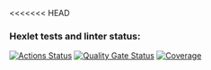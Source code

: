 <<<<<<< HEAD
### Hexlet tests and linter status:
[![Actions Status](https://github.com/TelAndr/java-project-71/actions/workflows/hexlet-check.yml/badge.svg)](https://github.com/TelAndr/java-project-71/actions)
[![Quality Gate Status](https://sonarcloud.io/api/project_badges/measure?project=0f065df483019ae53667d784501a5e9aae1eeb63&metric=alert_status)](https://sonarcloud.io/dashboard?id=0f065df483019ae53667d784501a5e9aae1eeb63)
[![Coverage](https://sonarcloud.io/api/project_badges/measure?project=0f065df483019ae53667d784501a5e9aae1eeb63&metric=coverage)](https://sonarcloud.io/dashboard?id=0f065df483019ae53667d784501a5e9aae1eeb63)
